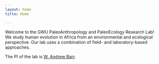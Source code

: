```yaml
---
layout: home
title: Home

---
```

Welcome to the GWU PaleoAnthropology and PaleoEcology Research Lab! We study human evolution in Africa from an environmental and ecological perspective. Our lab uses a combination of field- and laboratory-based approaches.

The PI of the lab is <a href="/andrew-barr/">W. Andrew Barr</a>.